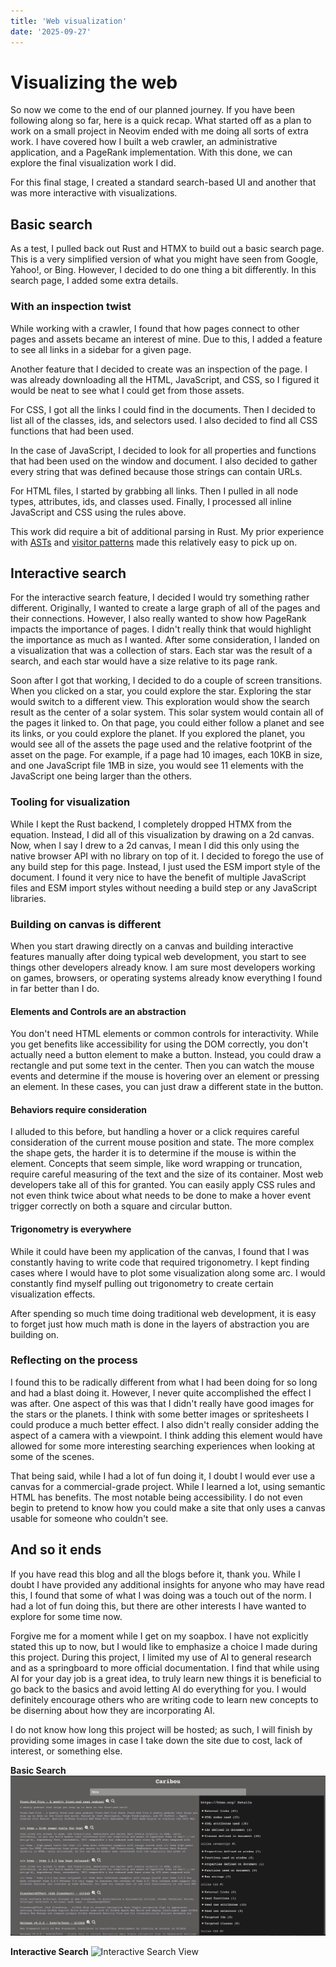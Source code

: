 ```yaml
---
title: 'Web visualization'
date: '2025-09-27'
---
```


# Visualizing the web

So now we come to the end of our planned journey. If you have been following along so far, here is a quick recap. What started off as a plan to work on a small project in Neovim ended with me doing all sorts of extra work. I have covered how I built a web crawler, an administrative application, and a PageRank implementation. With this done, we can explore the final visualization work I did.

For this final stage, I created a standard search-based UI and another that was more interactive with visualizations.

## Basic search

As a test, I pulled back out Rust and HTMX to build out a basic search page. This is a very simplified version of what you might have seen from Google, Yahoo!, or Bing. However, I decided to do one thing a bit differently. In this search page, I added some extra details.

### With an inspection twist

While working with a crawler, I found that how pages connect to other pages and assets became an interest of mine. Due to this, I added a feature to see all links in a sidebar for a given page.

Another feature that I decided to create was an inspection of the page. I was already downloading all the HTML, JavaScript, and CSS, so I figured it would be neat to see what I could get from those assets. 

For CSS, I got all the links I could find in the documents. Then I decided to list all of the classes, ids, and selectors used. I also decided to find all CSS functions that had been used.

In the case of JavaScript, I decided to look for all properties and functions that had been used on the window and document. I also decided to gather every string that was defined because those strings can contain URLs.

For HTML files, I started by grabbing all links. Then I pulled in all node types, attributes, ids, and classes used. Finally, I processed all inline JavaScript and CSS using the rules above.

This work did require a bit of additional parsing in Rust. My prior experience with [ASTs](https://en.wikipedia.org/wiki/Abstract_syntax_tree) and [visitor patterns](https://en.wikipedia.org/wiki/Visitor_pattern) made this relatively easy to pick up on.

## Interactive search

For the interactive search feature, I decided I would try something rather different. Originally, I wanted to create a large graph of all of the pages and their connections. However, I also really wanted to show how PageRank impacts the importance of pages. I didn't really think that would highlight the importance as much as I wanted. After some consideration, I landed on a visualization that was a collection of stars. Each star was the result of a search, and each star would have a size relative to its page rank. 

Soon after I got that working, I decided to do a couple of screen transitions. When you clicked on a star, you could explore the star. Exploring the star would switch to a different view. This exploration would show the search result as the center of a solar system. This solar system would contain all of the pages it linked to. On that page, you could either follow a planet and see its links, or you could explore the planet. If you explored the planet, you would see all of the assets the page used and the relative footprint of the asset on the page. For example, if a page had 10 images, each 10KB in size, and one JavaScript file 1MB in size, you would see 11 elements with the JavaScript one being larger than the others.

### Tooling for visualization

While I kept the Rust backend, I completely dropped HTMX from the equation. Instead, I did all of this visualization by drawing on a 2d canvas. Now, when I say I drew to a 2d canvas, I mean I did this only using the native browser API with no library on top of it. I decided to forego the use of any build step for this page. Instead, I just used the ESM import style of the document. I found it very nice to have the benefit of multiple JavaScript files and ESM import styles without needing a build step or any JavaScript libraries.

### Building on canvas is different

When you start drawing directly on a canvas and building interactive features manually after doing typical web development, you start to see things other developers already know. I am sure most developers working on games, browsers, or operating systems already know everything I found in far better than I do.

#### Elements and Controls are an abstraction

You don't need HTML elements or common controls for interactivity. While you get benefits like accessibility for using the DOM correctly, you don't actually need a button element to make a button. Instead, you could draw a rectangle and put some text in the center. Then you can watch the mouse events and determine if the mouse is hovering over an element or pressing an element. In these cases, you can just draw a different state in the button.

#### Behaviors require consideration

I alluded to this before, but handling a hover or a click requires careful consideration of the current mouse position and state. The more complex the shape gets, the harder it is to determine if the mouse is within the element. Concepts that seem simple, like word wrapping or truncation, require careful measuring of the text and the size of its container. Most web developers take all of this for granted. You can easily apply CSS rules and not even think twice about what needs to be done to make a hover event trigger correctly on both a square and circular button.

#### Trigonometry is everywhere

While it could have been my application of the canvas, I found that I was constantly having to write code that required trigonometry. I kept finding cases where I would have to plot some visualization along some arc. I would constantly find myself pulling out trigonometry to create certain visualization effects.

After spending so much time doing traditional web development, it is easy to forget just how much math is done in the layers of abstraction you are building on.

### Reflecting on the process

I found this to be radically different from what I had been doing for so long and had a blast doing it. However, I never quite accomplished the effect I was after. One aspect of this was that I didn't really have good images for the stars or the planets. I think with some better images or spritesheets I could produce a much better effect. I also didn't really consider adding the aspect of a camera with a viewpoint. I think adding this element would have allowed for some more interesting searching experiences when looking at some of the scenes.

That being said, while I had a lot of fun doing it, I doubt I would ever use a canvas for a commercial-grade project. While I learned a lot, using semantic HTML has benefits. The most notable being accessibility. I do not even begin to pretend to know how you could make a site that only uses a canvas usable for someone who couldn't see.

## And so it ends

If you have read this blog and all the blogs before it, thank you. While I doubt I have provided any additional insights for anyone who may have read this, I found that some of what I was doing was a touch out of the norm. I had a lot of fun doing this, but there are other interests I have wanted to explore for some time now. 

Forgive me for a moment while I get on my soapbox. I have not explicitly stated this up to now, but I would like to emphasize a choice I made during this project. During this project, I limited my use of AI to general research and as a springboard to more official documentation. I find that while using AI for your day job is a great idea, to truly learn new things it is beneficial to go back to the basics and avoid letting AI do everything for you. I would definitely encourage others who are writing code to learn new concepts  to be diserning about how they are incorporating AI.

I do not know how long this project will be hosted; as such, I will finish by providing some images in case I take down the site due to cost, lack of interest, or something else.

**Basic Search**
![Basic Search View](./standard-search.png)

**Interactive Search**
![Interactive Search View](./graph-view.gif)